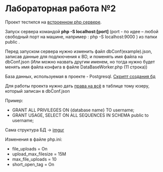 # Лабораторная работа №2
Проект тестился на [встроенном php сервере](https://www.php.net/manual/en/features.commandline.webserver.php).

Запуск сервера командой **php -S localhost:[port]** (port - по идее – любой свободный порт на машине, например : php -S localhost:9000 ) из папки public .

Перед запуском сервера нужно изменить файл dbConf(example).json, записав данные для подлкючения к BD, и поменять имя файла на dbConf.json (Или можно назвать другим именем, но тогда нужно будет менять имя файла конфига в файле DataBaseWorker.php (11 строка))

База данных, используемая в проекте - Postgresql.
[Скрипт создания бд](https://github.com/v1k7xr/lab2/blob/master/dumpSchema.sql)

Для работы проекта нужно дать [права на всё](https://www.postgresql.org/docs/9.0/sql-grant.html) в таблице тому юзeру, который записан в dbConf.json 

Пример:
- GRANT ALL PRIVILEGES ON {database name} TO username;
- GRANT USAGE, SELECT ON ALL SEQUENCES IN SCHEMA public to username;


Сама структура БД -> [imgur](https://imgur.com/a/QMENf2o)


Изменения в файле php.ini:
- file_uploads = On
- upload_max_filesize = 15M
- max_file_uploads = 10
- short_open_tag = On
